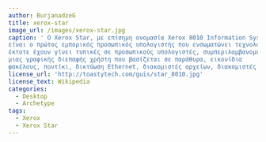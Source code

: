 ```yaml
---
author: BurjanadzeG
title: xerox-star
image_url: /images/xerox-star.jpg
caption: ' Ο Xerox Star, με επίσημη ονομασία Xerox 8010 Information System, 
είναι ο πρώτος εμπορικός προσωπικός υπολογιστής που ενσωματώνει τεχνολογίες που 
έκτοτε έχουν γίνει τυπικές σε προσωπικούς υπολογιστές, συμπεριλαμβανομένης
μιας γραφικής διεπαφής χρήστη που βασίζεται σε παράθυρα, εικονίδια
φακέλους, ποντίκι, δικτύωση Ethernet, διακομιστές αρχείων, διακομιστές εκτύπωσης και ηλεκτρονικό ταχυδρομείο.'
license_url: 'http://toastytech.com/guis/star_8010.jpg'
license_text: Wikipedia
categories:
  - Desktop
  - Archetype
tags:
  - Xerox
  - Xerox Star
---
```


